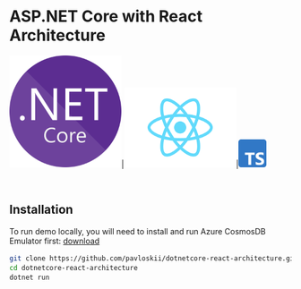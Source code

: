 # ASP.NET Core with React Architecture

<img  src="./docs/images/dotnetcore.png"  alt="dotnet core"  width="200" >|<img  src="./docs/images/react.png"  alt="React logo"  width="200" >|<img  src="./docs/images/typescript.png"  alt="Vuejs logo"  height="50" >

<br/>

## Installation

To run demo locally, you will need to install and run Azure CosmosDB Emulator first: [download](https://docs.microsoft.com/en-us/azure/cosmos-db/local-emulator?tabs=cli%2Cssl-netstd21)

```bash
git clone https://github.com/pavloskii/dotnetcore-react-architecture.git
cd dotnetcore-react-architecture
dotnet run
```
